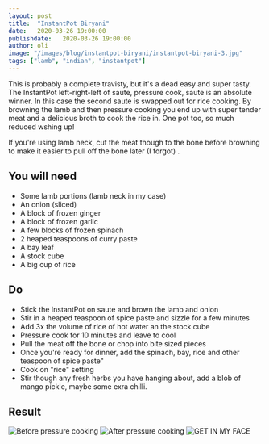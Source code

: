 ```yaml
---
layout: post
title:  "InstantPot Biryani"
date:   2020-03-26 19:00:00
publishdate:   2020-03-26 19:00:00
author: oli
image: "/images/blog/instantpot-biryani/instantpot-biryani-3.jpg"
tags: ["lamb", "indian", "instantpot"]
---
```


This is probably a complete travisty, but it's a dead easy and super tasty.  The InstantPot left-right-left of saute, pressure cook, saute is an absolute winner. In this case the second saute is swapped out for rice cooking.  By browning the lamb and then pressure cooking you end up with super tender meat and a delicious broth to cook the rice in.   One pot too, so much reduced wshing up!

If you're using lamb neck, cut the meat though to the bone before browning to make it easier to pull off the bone later (I forgot) .


## You will need

* Some lamb portions (lamb neck in my case)
* An onion (sliced)
* A block of frozen ginger
* A block of frozen garlic
* A few blocks of frozen spinach
* 2 heaped teaspoons of curry paste
* A bay leaf
* A stock cube
* A big cup of rice


## Do

* Stick the InstantPot on saute and brown the lamb and onion
* Stir in a heaped teaspoon of spice paste and sizzle for a few minutes
* Add 3x the volume of rice of hot water an the stock cube
* Pressure cook for 10 minutes and leave to cool
* Pull the meat off the bone or chop into bite sized pieces
* Once you're ready for dinner, add the spinach, bay, rice and other teaspoon of spice paste" 
* Cook on "rice" setting
* Stir though any fresh herbs you have hanging about, add a blob of mango pickle, maybe some exra chilli.


## Result

![Before pressure cooking](/images/blog/instantpot-biryani/instantpot-biryani-1.jpg)
![After pressure cooking](/images/blog/instantpot-biryani/instantpot-biryani-2.jpg)
![GET IN MY FACE](/images/blog/instantpot-biryani/instantpot-biryani-3.jpg)
